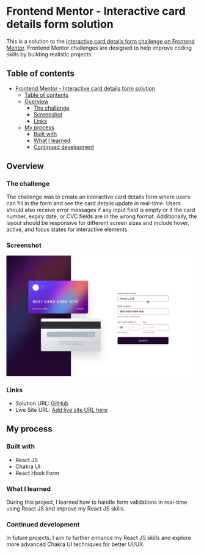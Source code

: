 # Frontend Mentor - Interactive card details form solution

This is a solution to the [Interactive card details form challenge on Frontend Mentor](https://www.frontendmentor.io/challenges/interactive-card-details-form-XpS8cKZDWw). Frontend Mentor challenges are designed to help improve coding skills by building realistic projects.

## Table of contents

- [Frontend Mentor - Interactive card details form solution](#frontend-mentor---interactive-card-details-form-solution)
  - [Table of contents](#table-of-contents)
  - [Overview](#overview)
    - [The challenge](#the-challenge)
    - [Screenshot](#screenshot)
    - [Links](#links)
  - [My process](#my-process)
    - [Built with](#built-with)
    - [What I learned](#what-i-learned)
    - [Continued development](#continued-development)

## Overview

### The challenge

The challenge was to create an interactive card details form where users can fill in the form and see the card details update in real-time. Users should also receive error messages if any input field is empty or if the card number, expiry date, or CVC fields are in the wrong format. Additionally, the layout should be responsive for different screen sizes and include hover, active, and focus states for interactive elements.

### Screenshot

![Solution screenshot](./design/active-states.jpg)

### Links

- Solution URL: [GitHub](https://github.com/vensi9/interactive-card-details-form)
- Live Site URL: [Add live site URL here](https://your-live-site-url.com)

## My process

### Built with

- React JS
- Chakra UI
- React Hook Form

### What I learned

During this project, I learned how to handle form validations in real-time using React JS and improve my React JS skills.

### Continued development

In future projects, I aim to further enhance my React JS skills and explore more advanced Chakra UI techniques for better UI/UX.